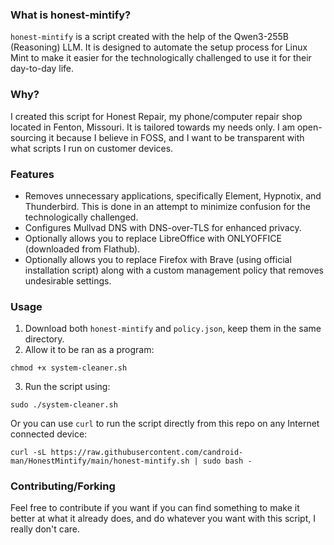 ### What is honest-mintify?


`honest-mintify` is a script created with the help of the Qwen3-255B (Reasoning) LLM. It is designed to automate the setup process for Linux Mint to make it easier for the technologically challenged to use it for their day-to-day life.

### Why?
I created this script for Honest Repair, my phone/computer repair shop located in Fenton, Missouri. It is tailored towards my needs only. I am open-sourcing it because I believe in FOSS, and I want to be transparent with what scripts I run on customer devices.
### Features
* Removes unnecessary applications, specifically Element, Hypnotix, and Thunderbird. This is done in an attempt to minimize confusion for the technologically challenged.
* Configures Mullvad DNS with DNS-over-TLS for enhanced privacy.
* Optionally allows you to replace LibreOffice with ONLYOFFICE (downloaded from Flathub).
* Optionally allows you to replace Firefox with Brave (using official installation script) along with a custom management policy that removes undesirable settings.
### Usage
1. Download both `honest-mintify` and `policy.json`, keep them in the same directory.
2. Allow it to be ran as a program:
```
chmod +x system-cleaner.sh
```
3. Run the script using:
```
sudo ./system-cleaner.sh
```
Or you can use `curl` to run the script directly from this repo on any Internet connected device:
```
curl -sL https://raw.githubusercontent.com/candroid-man/HonestMintify/main/honest-mintify.sh | sudo bash -
```
### Contributing/Forking
Feel free to contribute if you want if you can find something to make it better at what it already does, and do whatever you want with this script, I really don't care.































